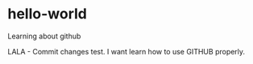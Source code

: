 # hello-world
Learning about github

LALA - Commit changes test. I want learn how to use GITHUB properly.
